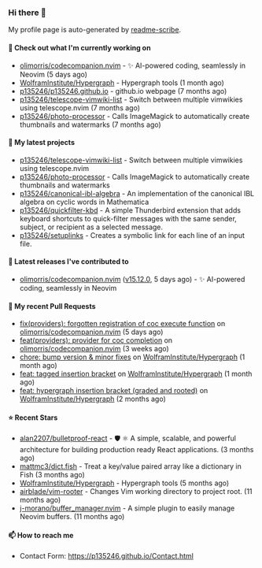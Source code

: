 ### Hi there 👋

My profile page is auto-generated by [readme-scribe](https://github.com/muesli/readme-scribe).

#### 👷 Check out what I'm currently working on

- [olimorris/codecompanion.nvim](https://github.com/olimorris/codecompanion.nvim) - ✨ AI-powered coding, seamlessly in Neovim (5 days ago)
- [WolframInstitute/Hypergraph](https://github.com/WolframInstitute/Hypergraph) - Hypergraph tools (1 month ago)
- [p135246/p135246.github.io](https://github.com/p135246/p135246.github.io) - github.io webpage (7 months ago)
- [p135246/telescope-vimwiki-list](https://github.com/p135246/telescope-vimwiki-list) - Switch between multiple vimwikies using telescope.nvim (7 months ago)
- [p135246/photo-processor](https://github.com/p135246/photo-processor) - Calls ImageMagick to automatically create thumbnails and watermarks (7 months ago)

#### 🌱 My latest projects

- [p135246/telescope-vimwiki-list](https://github.com/p135246/telescope-vimwiki-list) - Switch between multiple vimwikies using telescope.nvim
- [p135246/photo-processor](https://github.com/p135246/photo-processor) - Calls ImageMagick to automatically create thumbnails and watermarks
- [p135246/canonical-ibl-algebra](https://github.com/p135246/canonical-ibl-algebra) - An implementation of the canonical IBL algebra on cyclic words in Mathematica
- [p135246/quickfilter-kbd](https://github.com/p135246/quickfilter-kbd) - A simple Thunderbird extension that adds keyboard shortcuts to quick-filter messages with the same sender, subject, or recipient as a selected message.
- [p135246/setuplinks](https://github.com/p135246/setuplinks) - Creates a symbolic link for each line of an input file.

#### 🔭 Latest releases I've contributed to

- [olimorris/codecompanion.nvim](https://github.com/olimorris/codecompanion.nvim) ([v15.12.0](https://github.com/olimorris/codecompanion.nvim/releases/tag/v15.12.0), 5 days ago) - ✨ AI-powered coding, seamlessly in Neovim

#### 🔨 My recent Pull Requests

- [fix(providers): forgotten registration of coc execute function](https://github.com/olimorris/codecompanion.nvim/pull/1548) on [olimorris/codecompanion.nvim](https://github.com/olimorris/codecompanion.nvim) (5 days ago)
- [feat(providers): provider for coc completion](https://github.com/olimorris/codecompanion.nvim/pull/1421) on [olimorris/codecompanion.nvim](https://github.com/olimorris/codecompanion.nvim) (3 weeks ago)
- [chore: bump version &amp; minor fixes](https://github.com/WolframInstitute/Hypergraph/pull/7) on [WolframInstitute/Hypergraph](https://github.com/WolframInstitute/Hypergraph) (1 month ago)
- [feat: tagged insertion bracket](https://github.com/WolframInstitute/Hypergraph/pull/6) on [WolframInstitute/Hypergraph](https://github.com/WolframInstitute/Hypergraph) (1 month ago)
- [feat: hypergraph insertion bracket (graded and rooted)](https://github.com/WolframInstitute/Hypergraph/pull/5) on [WolframInstitute/Hypergraph](https://github.com/WolframInstitute/Hypergraph) (2 months ago)

#### ⭐ Recent Stars

- [alan2207/bulletproof-react](https://github.com/alan2207/bulletproof-react) - 🛡️ ⚛️ A simple, scalable, and powerful architecture for building production ready React applications.  (3 months ago)
- [mattmc3/dict.fish](https://github.com/mattmc3/dict.fish) - Treat a key/value paired array like a dictionary in Fish (3 months ago)
- [WolframInstitute/Hypergraph](https://github.com/WolframInstitute/Hypergraph) - Hypergraph tools (5 months ago)
- [airblade/vim-rooter](https://github.com/airblade/vim-rooter) - Changes Vim working directory to project root. (11 months ago)
- [j-morano/buffer_manager.nvim](https://github.com/j-morano/buffer_manager.nvim) - A simple plugin to easily manage Neovim buffers. (11 months ago)

#### 📫 How to reach me

- Contact Form: https://p135246.github.io/Contact.html


